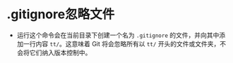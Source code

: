 # .gitignore忽略文件

- 运行这个命令会在当前目录下创建一个名为 `.gitignore` 的文件，并向其中添加一行内容 `tt/`。这意味着 Git 将会忽略所有以 `tt/` 开头的文件或文件夹，不会将它们纳入版本控制中。
